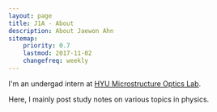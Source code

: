 ```yaml
---
layout: page
title: J1A - About
description: About Jaewon Ahn
sitemap:
    priority: 0.7
    lastmod: 2017-11-02
    changefreq: weekly
---
```


I'm an undergad intern at <a href='https://photon.hanyang.ac.kr/home'> HYU Microstructure Optics Lab</a>.

Here, I mainly post study notes on various topics in physics.